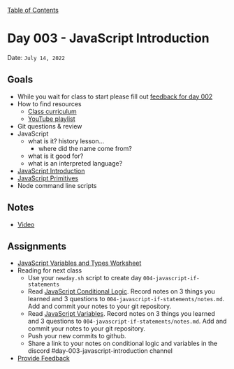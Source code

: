 [Table of Contents](../../README.md)

# Day 003 - JavaScript Introduction

Date: `July 14, 2022`

## Goals
* While you wait for class to start please fill out [feedback for day 002](https://docs.google.com/forms/d/e/1FAIpQLScugCfY_PZ5JJGPyv_y-cjqCYkjxCsNlYnNV1RGEykxzhDVZg/viewform)
* How to find resources
  * [Class curriculum](https://github.com/alarner/CodeFriends/tree/main/2022_summer)
  * [YouTube playlist](https://youtube.com/playlist?list=PLEe5sIaD0o5eM6aZqs3xJvMHInVq_jfqj)
* Git questions & review
* JavaScript
  * what is it? history lesson...
    * where did the name come from?
  * what is it good for?
  * what is an interpreted language?
* [JavaScript Introduction](../../units/javascript-introduction/README.md)
* [JavaScript Primitives](../../units/javascript-primitives/README.md)
* Node command line scripts

## Notes
<!-- * [Code](./code) -->
* [Video](https://www.youtube.com/watch?v=WmqiJxRBQ9k&list=PLEe5sIaD0o5eM6aZqs3xJvMHInVq_jfqj)

## Assignments
* [JavaScript Variables and Types Worksheet](../../assignments/js-variables-and-types-worksheet)
* Reading for next class
  * Use your `newday.sh` script to create day `004-javascript-if-statements`
  * Read [JavaScript Conditional Logic](../../units/javascript-conditional-logic). Record notes on 3 things you learned and 3 questions to `004-javascript-if-statements/notes.md`. Add and commit your notes to your git repository.
  * Read [JavaScript Variables](../../units/javascript-variables). Record notes on 3 things you learned and 3 questions to `004-javascript-if-statements/notes.md`. Add and commit your notes to your git repository.
  * Push your new commits to github.
  * Share a link to your notes on conditional logic and variables in the discord #day-003-javascript-introduction channel
* [Provide Feedback](https://docs.google.com/forms/d/e/1FAIpQLScugCfY_PZ5JJGPyv_y-cjqCYkjxCsNlYnNV1RGEykxzhDVZg/viewform?usp=sf_link)
